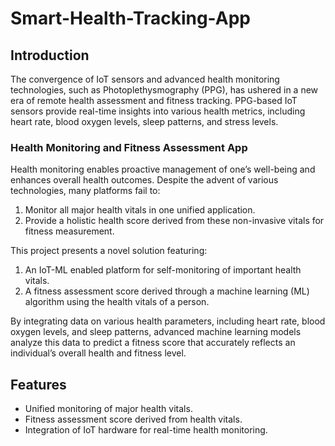 # Smart-Health-Tracking-App
## Introduction
The convergence of IoT sensors and advanced health monitoring technologies, such as Photoplethysmography (PPG), has ushered in a new era of remote health assessment and fitness tracking. PPG-based IoT sensors provide real-time insights into various health metrics, including heart rate, blood oxygen levels, sleep patterns, and stress levels. 

### Health Monitoring and Fitness Assessment App

Health monitoring enables proactive management of one’s well-being and enhances overall health outcomes. Despite the advent of various technologies, many platforms fail to:
1. Monitor all major health vitals in one unified application.
2. Provide a holistic health score derived from these non-invasive vitals for fitness measurement.

This project presents a novel solution featuring:
1. An IoT-ML enabled platform for self-monitoring of important health vitals.
2. A fitness assessment score derived through a machine learning (ML) algorithm using the health vitals of a person.

By integrating data on various health parameters, including heart rate, blood oxygen levels, and sleep patterns, advanced machine learning models analyze this data to predict a fitness score that accurately reflects an individual’s overall health and fitness level.

## Features
- Unified monitoring of major health vitals.
- Fitness assessment score derived from health vitals.
- Integration of IoT hardware for real-time health monitoring.
